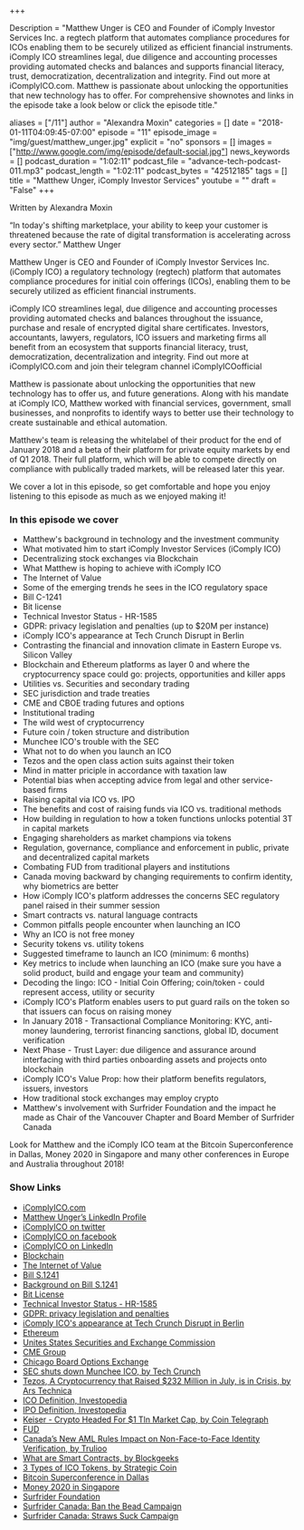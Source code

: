 +++

Description = "Matthew Unger is CEO and Founder of iComply Investor Services Inc. a regtech platform that automates compliance procedures for ICOs enabling them to be securely utilized as efficient financial instruments. iComply ICO streamlines legal, due diligence and accounting processes providing automated checks and balances and supports financial literacy, trust, democratization, decentralization and integrity. Find out more at iComplyICO.com. Matthew is passionate about unlocking the opportunities that new technology has to offer. For comprehensive shownotes and links in the episode take a look below or click the episode title."

aliases = ["/11"]
author = "Alexandra Moxin"
categories = []
date = "2018-01-11T04:09:45-07:00"
episode = "11"
episode_image = "img/guest/matthew_unger.jpg"
explicit = "no"
sponsors = []
images = ["http://www.google.com/img/episode/default-social.jpg"]
news_keywords = []
podcast_duration = "1:02:11"
podcast_file = "advance-tech-podcast-011.mp3"
podcast_length = "1:02:11"
podcast_bytes = "42512185"
tags = []
title = "Matthew Unger, iComply Investor Services"
youtube = ""
draft = "False"
+++

Written by Alexandra Moxin

“In today's shifting marketplace, your ability to keep your customer is threatened because the rate of digital transformation is accelerating across every sector.” Matthew Unger

Matthew Unger is CEO and Founder of iComply Investor Services Inc. (iComply ICO) a regulatory technology (regtech) platform that automates compliance procedures for initial coin offerings (ICOs), enabling them to be securely utilized as efficient financial instruments.

iComply ICO streamlines legal, due diligence and accounting processes providing automated checks and balances throughout the issuance, purchase and resale of encrypted digital share certificates. Investors, accountants, lawyers, regulators, ICO issuers and marketing firms all benefit from an ecosystem that supports financial literacy, trust, democratization, decentralization and integrity. Find out more at iComplyICO.com and join their telegram channel iComplyICOofficial

Matthew is passionate about unlocking the opportunities that new technology has to offer us, and future generations. Along with his mandate at iComply ICO, Matthew worked with financial services, government, small businesses, and nonprofits to identify ways to better use their technology to create sustainable and ethical automation.

Matthew's team is releasing the whitelabel of their product for the end of January 2018 and a beta of their platform for private equity markets by end of Q1 2018. Their full platform, which will be able to compete directly on compliance with publically traded markets, will be released later this year.

We cover a lot in this episode, so get comfortable and hope you enjoy listening to this episode as much as we enjoyed making it!


### In this episode we cover
* Matthew's background in technology and the investment community
* What motivated him to start iComply Investor Services (iComply ICO)
* Decentralizing stock exchanges via Blockchain
* What Matthew is hoping to achieve with iComply ICO
* The Internet of Value
* Some of the emerging trends he sees in the ICO regulatory space
* Bill C-1241
* Bit license
* Technical Investor Status - HR-1585
* GDPR: privacy legislation and penalties (up to $20M per instance)
* iComply ICO's appearance at Tech Crunch Disrupt in Berlin
* Contrasting the financial and innovation climate in Eastern Europe vs. Silicon Valley
* Blockchain and Ethereum platforms as layer 0 and where the cryptocurrency space could go: projects, opportunities and killer apps
* Utilities vs. Securities and secondary trading
* SEC jurisdiction and trade treaties
* CME and CBOE trading futures and options
* Institutional trading
* The wild west of cryptocurrency
* Future coin / token structure and distribution
* Munchee ICO's trouble with the SEC
* What not to do when you launch an ICO
* Tezos and the open class action suits against their token
* Mind in matter priciple in accordance with taxation law
* Potential bias when accepting advice from legal and other service-based firms
* Raising capital via ICO vs. IPO
* The benefits and cost of raising funds via ICO vs. traditional methods
* How building in regulation to how a token functions unlocks potential 3T in capital markets
* Engaging shareholders as market champions via tokens
* Regulation, governance, compliance and enforcement in public, private and decentralized capital markets
* Combating FUD from traditional players and institutions
* Canada moving backward by changing requirements to confirm identity, why biometrics are better
* How iComply ICO's platform addresses the concerns SEC regulatory panel raised in their summer session
* Smart contracts vs. natural language contracts
* Common pitfalls people encounter when launching an ICO
* Why an ICO is not free money
* Security tokens vs. utility tokens
* Suggested timeframe to launch an ICO (minimum: 6 months)
* Key metrics to include when launching an ICO (make sure you have a solid product, build and engage your team and community)
* Decoding the lingo: ICO - Initial Coin Offering; coin/token - could represent access, utility or security
* iComply ICO's Platform enables users to put guard rails on the token so that issuers can focus on raising money
* In January 2018 - Transactional Compliance Monitoring: KYC, anti-money laundering, terrorist financing sanctions, global ID, document verification
* Next Phase - Trust Layer: due diligence and assurance around interfacing with third parties onboarding assets and projects onto blockchain
* iComply ICO's Value Prop: how their platform benefits regulators, issuers, investors
* How traditional stock exchanges may employ crypto
* Matthew's involvement with Surfrider Foundation and the impact he made as Chair of the Vancouver Chapter and Board Member of Surfrider Canada

Look for Matthew and the iComply ICO team at the Bitcoin Superconference in Dallas, Money 2020 in Singapore and many other conferences in Europe and Australia throughout 2018!


### Show Links
* [iComplyICO.com](https://www.icomplyico.com/)
* [Matthew Unger’s LinkedIn Profile](https://www.linkedin.com/in/matthewbhunger/)
* [iComplyICO on twitter](https://twitter.com/icomplyico)
* [iComplyICO on facebook](https://www.facebook.com/icomplyico/)
* [iComplyICO on LinkedIn](https://www.linkedin.com/company/18235905/)
* [Blockchain](https://www.blockchain.com/)
* [The Internet of Value](https://hackernoon.com/a-vision-of-the-internet-of-value-ad187abf5826)
* [Bill S.1241](https://www.congress.gov/bill/115th-congress/senate-bill/1241/text)
* [Background on Bill S.1241](https://news.bitcoin.com/proposed-u-s-legislation-may-criminalize-those-who-conceal-bitcoin/)
* [Bit License](https://en.wikipedia.org/wiki/BitLicense)
* [Technical Investor Status - HR-1585](https://www.congress.gov/bill/115th-congress/house-bill/1585)
* [GDPR: privacy legislation and penalties](https://en.wikipedia.org/wiki/General_Data_Protection_Regulation)
* [iComply ICO's appearance at Tech Crunch Disrupt in Berlin](https://techcrunch.com/2017/10/25/announcing-the-startups-featured-in-startup-alley-pavilions-at-disrupt-berlin/)
* [Ethereum](https://www.ethereum.org/)
* [Unites States Securities and Exchange Commission](https://www.sec.gov/)
* [CME Group](http://www.cmegroup.com/)
* [Chicago Board Options Exchange](http://www.cboe.com/)
* [SEC shuts down Munchee ICO, by Tech Crunch](https://techcrunch.com/2017/12/12/sec-shuts-down-munchee-ico/)
* [Tezos, A Cryptocurrency that Raised $232 Million in July, is in Crisis, by Ars Technica](https://arstechnica.com/tech-policy/2017/11/tezos-a-cryptocurrency-that-raised-232-million-in-july-is-in-crisis/)
* [ICO Definition, Investopedia](https://www.investopedia.com/terms/i/initial-coin-offering-ico.asp)
* [IPO Definition, Investopedia](https://www.investopedia.com/terms/i/ipo.asp)
* [Keiser - Crypto Headed For $1 Tln Market Cap, by Coin Telegraph](https://cointelegraph.com/news/keiser-crypto-headed-for-1-tln-market-cap)
* [FUD](https://en.wikipedia.org/wiki/Fear,_uncertainty_and_doubt)
* [Canada’s New AML Rules Impact on Non-Face-to-Face Identity Verification, by Trulioo](https://www.trulioo.com/blog/canadas-new-aml-rules-identity-verification/)
* [What are Smart Contracts, by Blockgeeks](https://blockgeeks.com/guides/smart-contracts/)
* [3 Types of ICO Tokens, by Strategic Coin](http://strategiccoin.com/3-types-ico-tokens/)
* [Bitcoin Superconference in Dallas](https://www.bitcoinsuperconference.com/)
* [Money 2020 in Singapore](https://asia.money2020.com/)
* [Surfrider Foundation](https://www.surfrider.org/)
* [Surfrider Canada: Ban the Bead Campaign](http://www.vancouverbc.surfrider.org/ban-the-bead/)
* [Surfrider Canada: Straws Suck Campaign](http://www.vancouverbc.surfrider.org/straws-suck/)